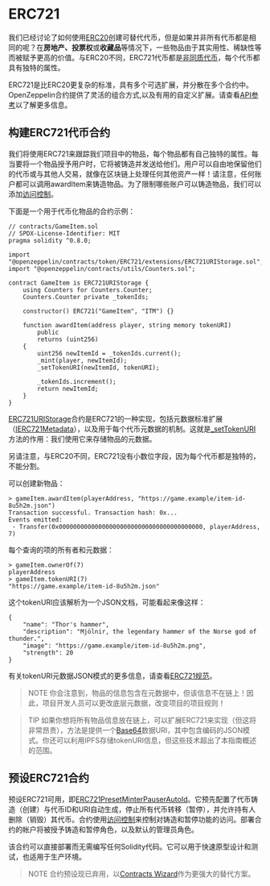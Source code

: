 # ERC721
我们已经讨论了如何使用[ERC20](./ERC20/ERC20.md)创建可替代代币，但是如果并非所有代币都是相同的呢？在**房地产、投票权**或**收藏品**等情况下，一些物品由于其实用性、稀缺性等而被赋予更高的价值。与ERC20不同，ERC721代币都是[非同质代币](./Tokens.md#不同类型的代币)，每个代币都具有独特的属性。

ERC721是比ERC20更复杂的标准，具有多个可选扩展，并分散在多个合约中。OpenZeppelin合约提供了灵活的组合方式,以及有用的自定义扩展。请查看[API参考](../API/ERC721.md)以了解更多信息。

## 构建ERC721代币合约
我们将使用ERC721来跟踪我们项目中的物品，每个物品都有自己独特的属性。每当要将一个物品授予用户时，它将被铸造并发送给他们。用户可以自由地保留他们的代币或与其他人交易，就像在区块链上处理任何其他资产一样！请注意，任何账户都可以调用awardItem来铸造物品。为了限制哪些账户可以铸造物品，我们可以添加[访问控制](../Access-Control.md)。

下面是一个用于代币化物品的合约示例：
```
// contracts/GameItem.sol
// SPDX-License-Identifier: MIT
pragma solidity ^0.8.0;

import "@openzeppelin/contracts/token/ERC721/extensions/ERC721URIStorage.sol";
import "@openzeppelin/contracts/utils/Counters.sol";

contract GameItem is ERC721URIStorage {
    using Counters for Counters.Counter;
    Counters.Counter private _tokenIds;

    constructor() ERC721("GameItem", "ITM") {}

    function awardItem(address player, string memory tokenURI)
        public
        returns (uint256)
    {
        uint256 newItemId = _tokenIds.current();
        _mint(player, newItemId);
        _setTokenURI(newItemId, tokenURI);

        _tokenIds.increment();
        return newItemId;
    }
}
```

[ERC721URIStorage](../API/ERC721.md#erc721uristorage)合约是ERC721的一种实现，包括元数据标准扩展（[IERC721Metadata](../API/ERC721.md#ierc721metadata)），以及用于每个代币元数据的机制。这就是[_setTokenURI](../API/ERC721.md#_settokenuriuint256-tokenid-string-_tokenuri)方法的作用：我们使用它来存储物品的元数据。

另请注意，与ERC20不同，ERC721没有小数位字段，因为每个代币都是独特的，不能分割。

可以创建新物品：
```
> gameItem.awardItem(playerAddress, "https://game.example/item-id-8u5h2m.json")
Transaction successful. Transaction hash: 0x...
Events emitted:
 - Transfer(0x0000000000000000000000000000000000000000, playerAddress, 7)
```

每个查询的项的所有者和元数据：
```
> gameItem.ownerOf(7)
playerAddress
> gameItem.tokenURI(7)
"https://game.example/item-id-8u5h2m.json"
```

这个tokenURI应该解析为一个JSON文档，可能看起来像这样：
```
{
    "name": "Thor's hammer",
    "description": "Mjölnir, the legendary hammer of the Norse god of thunder.",
    "image": "https://game.example/item-id-8u5h2m.png",
    "strength": 20
}
```

有关tokenURI元数据JSON模式的更多信息，请查看[ERC721规范](https://eips.ethereum.org/EIPS/eip-721)。

> NOTE
你会注意到，物品的信息包含在元数据中，但该信息不在链上！因此，项目开发人员可以更改底层元数据，改变项目的项目规则！

> TIP
如果你想将所有物品信息放在链上，可以扩展ERC721来实现（但这将非常昂贵），方法是提供一个[Base64](../Utilities.md#base64)数据URI，其中包含编码的JSON模式。你还可以利用IPFS存储tokenURI信息，但这些技术超出了本指南概述的范围。

## 预设ERC721合约
预设ERC721可用，即[ERC721PresetMinterPauserAutoId](https://github.com/OpenZeppelin/openzeppelin-contracts/blob/release-v4.7/contracts/token/ERC721/presets/ERC721PresetMinterPauserAutoId.sol)。它预先配置了代币铸造（创建）与代币ID和URI自动生成，停止所有代币转移（暂停），并允许持有人删除（销毁）其代币。合约使用[访问控制](../Access-Control.md)来控制对铸造和暂停功能的访问。部署合约的帐户将被授予铸造和暂停角色，以及默认的管理员角色。

该合约可以直接部署而无需编写任何Solidity代码。它可以用于快速原型设计和测试，也适用于生产环境。

> NOTE
合约预设现已弃用，以[Contracts Wizard](https://wizard.openzeppelin.com/)作为更强大的替代方案。
